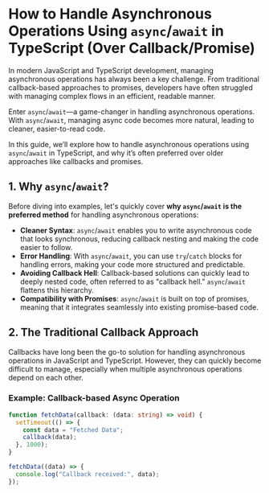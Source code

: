 # How to Handle Asynchronous Operations Using `async`/`await` in TypeScript (Over Callback/Promise)

In modern JavaScript and TypeScript development, managing asynchronous operations has always been a key challenge. From traditional callback-based approaches to promises, developers have often struggled with managing complex flows in an efficient, readable manner.

Enter `async`/`await`—a game-changer in handling asynchronous operations. With `async`/`await`, managing async code becomes more natural, leading to cleaner, easier-to-read code.

In this guide, we’ll explore how to handle asynchronous operations using `async`/`await` in TypeScript, and why it’s often preferred over older approaches like callbacks and promises.

## 1. Why `async`/`await`?

Before diving into examples, let's quickly cover **why `async`/`await` is the preferred method** for handling asynchronous operations:

- **Cleaner Syntax**: `async`/`await` enables you to write asynchronous code that looks synchronous, reducing callback nesting and making the code easier to follow.
- **Error Handling**: With `async`/`await`, you can use `try`/`catch` blocks for handling errors, making your code more structured and predictable.
- **Avoiding Callback Hell**: Callback-based solutions can quickly lead to deeply nested code, often referred to as "callback hell." `async`/`await` flattens this hierarchy.
- **Compatibility with Promises**: `async`/`await` is built on top of promises, meaning that it integrates seamlessly into existing promise-based code.

## 2. The Traditional Callback Approach

Callbacks have long been the go-to solution for handling asynchronous operations in JavaScript and TypeScript. However, they can quickly become difficult to manage, especially when multiple asynchronous operations depend on each other.

### Example: Callback-based Async Operation

```typescript
function fetchData(callback: (data: string) => void) {
  setTimeout(() => {
    const data = "Fetched Data";
    callback(data);
  }, 1000);
}

fetchData((data) => {
  console.log("Callback received:", data);
});
```
